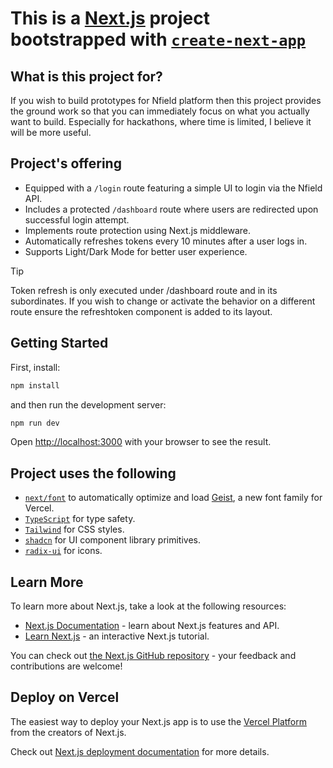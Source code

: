 # This is a [Next.js](https://nextjs.org) project bootstrapped with [`create-next-app`](https://nextjs.org/docs/app/api-reference/cli/create-next-app)

## What is this project for?

If you wish to build prototypes for Nfield platform then this project provides the ground work so that you can immediately focus on what you actually want to build. Especially for hackathons, where time is limited, I believe it will be more useful.

## Project's offering

- Equipped with a `/login` route featuring a simple UI to login via the Nfield API.
- Includes a protected `/dashboard` route where users are redirected upon successful login attempt.
- Implements route protection using Next.js middleware.
- Automatically refreshes tokens every 10 minutes after a user logs in.
- Supports Light/Dark Mode for better user experience.

> [!TIP]
> Token refresh is only executed under /dashboard route and in its subordinates. If you wish to change or activate the behavior on a different route ensure the refreshtoken component is added to its layout.

## Getting Started

First, install:

```bash
npm install
```

and then run the development server:

```bash
npm run dev
```

Open [http://localhost:3000](http://localhost:3000) with your browser to see the result.

## Project uses the following

- [`next/font`](https://nextjs.org/docs/app/building-your-application/optimizing/fonts) to automatically optimize and load [Geist](https://vercel.com/font), a new font family for Vercel.
- [`TypeScript`](https://www.typescriptlang.org/) for type safety.
- [`Tailwind`](https://tailwindcss.com/) for CSS styles.
- [`shadcn`](https://ui.shadcn.com/) for UI component library primitives.
- [`radix-ui`](https://www.radix-ui.com/icons) for icons.

## Learn More

To learn more about Next.js, take a look at the following resources:

- [Next.js Documentation](https://nextjs.org/docs) - learn about Next.js features and API.
- [Learn Next.js](https://nextjs.org/learn) - an interactive Next.js tutorial.

You can check out [the Next.js GitHub repository](https://github.com/vercel/next.js) - your feedback and contributions are welcome!

## Deploy on Vercel

The easiest way to deploy your Next.js app is to use the [Vercel Platform](https://vercel.com/new?utm_medium=default-template&filter=next.js&utm_source=create-next-app&utm_campaign=create-next-app-readme) from the creators of Next.js.

Check out [Next.js deployment documentation](https://nextjs.org/docs/app/building-your-application/deploying) for more details.
